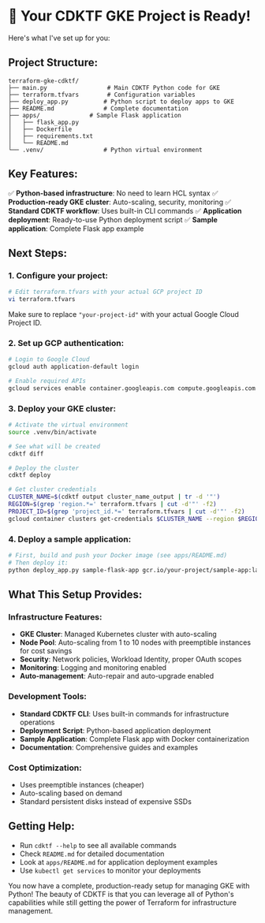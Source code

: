 # 🎉 Your CDKTF GKE Project is Ready!

Here's what I've set up for you:

## **Project Structure:**
```
terraform-gke-cdktf/
├── main.py                 # Main CDKTF Python code for GKE
├── terraform.tfvars        # Configuration variables
├── deploy_app.py          # Python script to deploy apps to GKE
├── README.md              # Complete documentation
├── apps/              # Sample Flask application
│   ├── flask_app.py
│   ├── Dockerfile
│   ├── requirements.txt
│   └── README.md
└── .venv/                 # Python virtual environment
```

## **Key Features:**
✅ **Python-based infrastructure**: No need to learn HCL syntax
✅ **Production-ready GKE cluster**: Auto-scaling, security, monitoring
✅ **Standard CDKTF workflow**: Uses built-in CLI commands
✅ **Application deployment**: Ready-to-use Python deployment script
✅ **Sample application**: Complete Flask app example

## **Next Steps:**

### 1. **Configure your project**:
```bash
# Edit terraform.tfvars with your actual GCP project ID
vi terraform.tfvars
```

Make sure to replace `"your-project-id"` with your actual Google Cloud Project ID.

### 2. **Set up GCP authentication**:
```bash
# Login to Google Cloud
gcloud auth application-default login

# Enable required APIs
gcloud services enable container.googleapis.com compute.googleapis.com
```

### 3. **Deploy your GKE cluster**:
```bash
# Activate the virtual environment
source .venv/bin/activate

# See what will be created
cdktf diff

# Deploy the cluster
cdktf deploy

# Get cluster credentials
CLUSTER_NAME=$(cdktf output cluster_name_output | tr -d '"')
REGION=$(grep 'region.*=' terraform.tfvars | cut -d'"' -f2)
PROJECT_ID=$(grep 'project_id.*=' terraform.tfvars | cut -d'"' -f2)
gcloud container clusters get-credentials $CLUSTER_NAME --region $REGION --project $PROJECT_ID
```

### 4. **Deploy a sample application**:
```bash
# First, build and push your Docker image (see apps/README.md)
# Then deploy it:
python deploy_app.py sample-flask-app gcr.io/your-project/sample-app:latest 5000
```

## **What This Setup Provides:**

### **Infrastructure Features:**
- **GKE Cluster**: Managed Kubernetes cluster with auto-scaling
- **Node Pool**: Auto-scaling from 1 to 10 nodes with preemptible instances for cost savings
- **Security**: Network policies, Workload Identity, proper OAuth scopes
- **Monitoring**: Logging and monitoring enabled
- **Auto-management**: Auto-repair and auto-upgrade enabled

### **Development Tools:**
- **Standard CDKTF CLI**: Uses built-in commands for infrastructure operations
- **Deployment Script**: Python-based application deployment
- **Sample Application**: Complete Flask app with Docker containerization
- **Documentation**: Comprehensive guides and examples

### **Cost Optimization:**
- Uses preemptible instances (cheaper)
- Auto-scaling based on demand
- Standard persistent disks instead of expensive SSDs

## **Getting Help:**

- Run `cdktf --help` to see all available commands
- Check `README.md` for detailed documentation
- Look at `apps/README.md` for application deployment examples
- Use `kubectl get services` to monitor your deployments

You now have a complete, production-ready setup for managing GKE with Python! The beauty of CDKTF is that you can leverage all of Python's capabilities while still getting the power of Terraform for infrastructure management.
